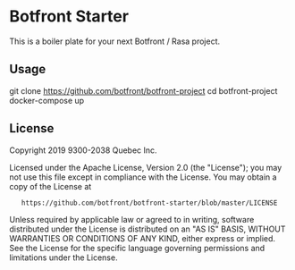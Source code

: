 # Botfront Starter
This is a boiler plate for your next Botfront / Rasa project.

## Usage

git clone https://github.com/botfront/botfront-project
cd botfront-project
docker-compose up

## License

   Copyright 2019 9300-2038 Quebec Inc.

   Licensed under the Apache License, Version 2.0 (the "License");
   you may not use this file except in compliance with the License.
   You may obtain a copy of the License at

       https://github.com/botfront/botfront-starter/blob/master/LICENSE

   Unless required by applicable law or agreed to in writing, software
   distributed under the License is distributed on an "AS IS" BASIS,
   WITHOUT WARRANTIES OR CONDITIONS OF ANY KIND, either express or implied.
   See the License for the specific language governing permissions and
   limitations under the License.